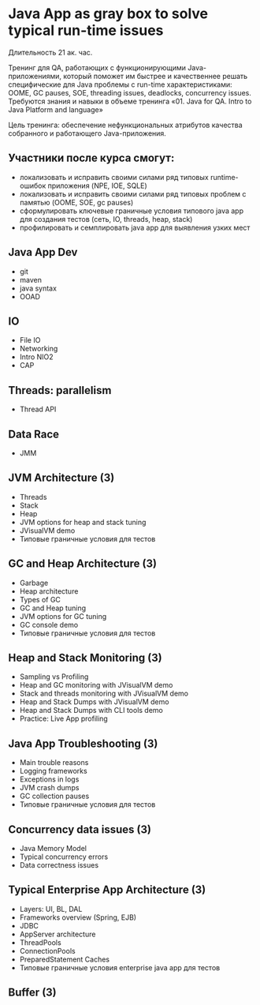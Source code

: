 # Java App as gray box to solve typical run-time issues
Длительность 21 ак. час.

Тренинг для QA, работающих с функционирующими Java-приложениями, который поможет им быстрее и качественнее решать специфические для Java проблемы с run-time характеристиками: OOME, GC pauses, SOE, threading issues, deadlocks, concurrency issues.
Требуются знания и навыки в объеме тренинга «01. Java for QA. Intro to Java Platform and language»

Цель тренинга: обеспечение нефункциональных атрибутов качества собранного и работающего Java-приложения.

## Участники после курса смогут:
- локализовать и исправить своими силами ряд типовых runtime-ошибок приложения (NPE, IOE, SQLE)
- локализовать и исправить своими силами ряд типовых проблем с памятью (OOME, SOE, gc pauses)
- сформулировать ключевые граничные условия типового java app для создания тестов (сеть, IO, threads, heap, stack)
- профилировать и семплировать java app для выявления узких мест


## Java App Dev
- git
- maven
- java syntax 
- OOAD

## IO
- File IO
- Networking
- Intro NIO2
- CAP

## Threads: parallelism
- Thread API

## Data Race
- JMM

## JVM Architecture (3)
- Threads
- Stack
- Heap
- JVM options for heap and stack tuning
- JVisualVM demo
- Типовые граничные условия для тестов

## GC and Heap Architecture (3)
- Garbage
- Heap architecture
- Types of GC
- GC and Heap tuning
- JVM options for GC tuning
- GC console demo
- Типовые граничные условия для тестов

## Heap and Stack Monitoring (3)
- Sampling vs Profiling
- Heap and GC monitoring with JVisualVM demo
- Stack and threads monitoring with JVisualVM demo
- Heap and Stack Dumps with JVisualVM demo
- Heap and Stack Dumps with CLI tools demo
- Practice: Live App profiling

## Java App Troubleshooting (3)
- Main trouble reasons
- Logging frameworks
- Exceptions in logs
- JVM crash dumps
- GC collection pauses
- Типовые граничные условия для тестов

## Concurrency data issues (3)
- Java Memory Model
- Typical concurrency errors
- Data correctness issues

## Typical Enterprise App Architecture (3)
- Layers: UI, BL, DAL
- Frameworks overview (Spring, EJB)
- JDBC
- AppServer architecture
- ThreadPools
- ConnectionPools
- PreparedStatement Caches
- Типовые граничные условия enterprise java app для тестов

## Buffer (3)
